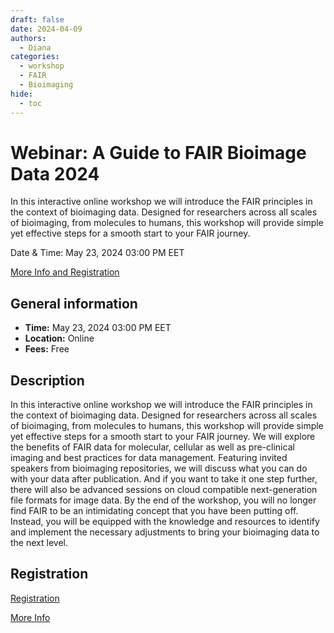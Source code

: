 ```yaml
---
draft: false
date: 2024-04-09
authors:
  - Diana
categories:
  - workshop
  - FAIR
  - Bioimaging
hide:
  - toc
---
```


# Webinar: A Guide to FAIR Bioimage Data 2024

In this interactive online workshop we will introduce the FAIR principles in the context of bioimaging data. Designed for researchers across all scales of bioimaging, from molecules to humans, this workshop will provide simple yet effective steps for a smooth start to your FAIR journey.

Date & Time: May 23, 2024 03:00 PM  EET

[More Info and Registration](https://www.eurobioimaging.eu/news/a-guide-to-fair-bioimage-data-2024/) 

<!-- more -->

## General information 

* __Time:__ May 23, 2024 03:00 PM  EET
* __Location:__  Online
* __Fees:__ Free

## Description

In this interactive online workshop we will introduce the FAIR principles in the context of bioimaging data. Designed for researchers across all scales of bioimaging, from molecules to humans, this workshop will provide simple yet effective steps for a smooth start to your FAIR journey. We will explore the benefits of FAIR data for molecular, cellular as well as pre-clinical imaging and best practices for data management. Featuring invited speakers from bioimaging repositories, we will discuss what you can do with your data after publication. And if you want to take it one step further, there will also be advanced sessions on cloud compatible next-generation file formats for image data. By the end of the workshop, you will no longer find FAIR to be an intimidating concept that you have been putting off. Instead, you will be equipped with the knowledge and resources to identify and implement the necessary adjustments to bring your bioimaging data to the next level.

## Registration

[Registration](https://us02web.zoom.us/meeting/register/tZ0ldu2grz4pGdyUhJJgOLpml1elNcd1-Iyx#/registration) 

[More Info](https://www.eurobioimaging.eu/news/a-guide-to-fair-bioimage-data-2024/) 

